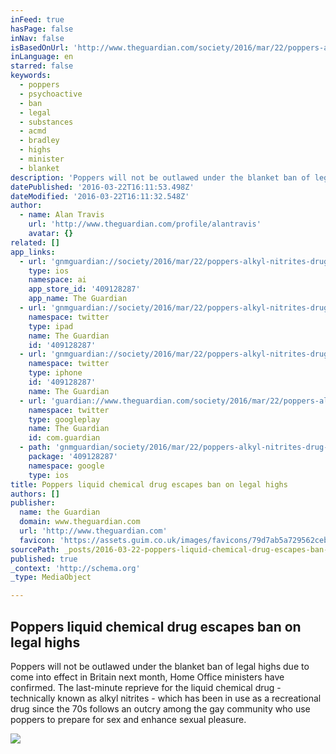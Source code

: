 ```yaml
---
inFeed: true
hasPage: false
inNav: false
isBasedOnUrl: 'http://www.theguardian.com/society/2016/mar/22/poppers-alkyl-nitrites-drug-escapes-ban-on-legal-highs'
inLanguage: en
starred: false
keywords:
  - poppers
  - psychoactive
  - ban
  - legal
  - substances
  - acmd
  - bradley
  - highs
  - minister
  - blanket
description: 'Poppers will not be outlawed under the blanket ban of legal highs due to come into effect in Britain next month, Home Office ministers have confirmed. The last-minute reprieve for the liquid chemical drug - technically known as alkyl nitrites - which has been in use as a recreational drug since the 70s follows an outcry among the gay community who use poppers to prepare for sex and enhance sexual pleasure.'
datePublished: '2016-03-22T16:11:53.498Z'
dateModified: '2016-03-22T16:11:32.548Z'
author:
  - name: Alan Travis
    url: 'http://www.theguardian.com/profile/alantravis'
    avatar: {}
related: []
app_links:
  - url: 'gnmguardian://society/2016/mar/22/poppers-alkyl-nitrites-drug-escapes-ban-on-legal-highs?contenttype=Article&source=applinks'
    type: ios
    namespace: ai
    app_store_id: '409128287'
    app_name: The Guardian
  - url: 'gnmguardian://society/2016/mar/22/poppers-alkyl-nitrites-drug-escapes-ban-on-legal-highs?contenttype=Article&source=twitter'
    namespace: twitter
    type: ipad
    name: The Guardian
    id: '409128287'
  - url: 'gnmguardian://society/2016/mar/22/poppers-alkyl-nitrites-drug-escapes-ban-on-legal-highs?contenttype=Article&source=twitter'
    namespace: twitter
    type: iphone
    id: '409128287'
    name: The Guardian
  - url: 'guardian://www.theguardian.com/society/2016/mar/22/poppers-alkyl-nitrites-drug-escapes-ban-on-legal-highs'
    namespace: twitter
    type: googleplay
    name: The Guardian
    id: com.guardian
  - path: 'gnmguardian/society/2016/mar/22/poppers-alkyl-nitrites-drug-escapes-ban-on-legal-highs?contenttype=Article&source=google'
    package: '409128287'
    namespace: google
    type: ios
title: Poppers liquid chemical drug escapes ban on legal highs
authors: []
publisher:
  name: the Guardian
  domain: www.theguardian.com
  url: 'http://www.theguardian.com'
  favicon: 'https://assets.guim.co.uk/images/favicons/79d7ab5a729562cebca9c6a13c324f0e/32x32.ico'
sourcePath: _posts/2016-03-22-poppers-liquid-chemical-drug-escapes-ban-on-legal-highs.md
published: true
_context: 'http://schema.org'
_type: MediaObject

---
```

<article style=""><h1>Poppers liquid chemical drug escapes ban on legal highs</h1><p>Poppers will not be outlawed under the blanket ban of legal highs due to come into effect in Britain next month, Home Office ministers have confirmed. The last-minute reprieve for the liquid chemical drug - technically known as alkyl nitrites - which has been in use as a recreational drug since the 70s follows an outcry among the gay community who use poppers to prepare for sex and enhance sexual pleasure.</p><img src="https://s3-us-west-2.amazonaws.com/the-grid-img/p/76821f079cb1183be8118e4a9d435edbf87eb9de.jpg" /></article>